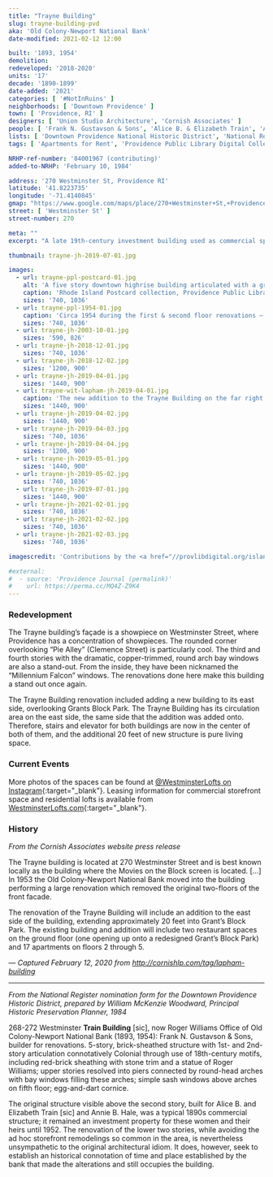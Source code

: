 ```yaml
---
title: "Trayne Building"
slug: trayne-building-pvd
aka: 'Old Colony-Newport National Bank'
date-modified: 2021-02-12 12:00

built: '1893, 1954'
demolition: 
redeveloped: '2018-2020'
units: '17'
decade: '1890-1899'
date-added: '2021'
categories: [ '#NotInRuins' ]
neighborhoods: [ 'Downtown Providence' ]
town: [ 'Providence, RI' ]
designers: [ 'Union Studio Architecture', 'Cornish Associates' ]
people: [ 'Frank N. Gustavson & Sons', 'Alice B. & Elizabeth Train', 'Annie B. Hale' ]
lists: [ 'Downtown Providence National Historic District', 'National Register of Historic Places' ]
tags: [ 'Apartments for Rent', 'Providence Public Library Digital Collections' ]

NRHP-ref-number: '84001967 (contributing)'
added-to-NRHP: 'February 10, 1984'

address: '270 Westminster St, Providence RI'
latitude: '41.8223735'
longitude: '-71.4140845'
gmap: "https://www.google.com/maps/place/270+Westminster+St,+Providence,+RI+02903/@41.8223735,-71.4140845,18z/data=!4m5!3m4!1s0x89e44513834aa24d:0xb374c60a17006c04!8m2!3d41.8223735!4d-71.4129902"
street: [ 'Westminster St' ]
street-number: 270

meta: ""
excerpt: "A late 19th-century investment building used as commercial space for over 100 years recently turned into residential upper floors."

thumbnail: trayne-jh-2019-07-01.jpg

images:
  - url: trayne-ppl-postcard-01.jpg
    alt: 'A five story downtown highrise building articulated with a ground-floor commercial space and a second story clad in brick with limestone-style accents. The third to fifth floors are clad in light tan beige brick with even lighter details and cornice. The windows on the front façade are set in two-story high vertical bands, with the two central bands topped with half-round windows.'
    caption: 'Rhode Island Postcard collection, Providence Public Library'
    sizes: '740, 1036'
  - url: trayne-ppl-1954-01.jpg
    caption: 'Circa 1954 during the first & second floor renovations — Rhode Island Postcard collection, Providence Public Library'
    sizes: '740, 1036'
  - url: trayne-jh-2003-10-01.jpg
    sizes: '590, 826'
  - url: trayne-jh-2018-12-01.jpg
    sizes: '740, 1036'
  - url: trayne-jh-2018-12-02.jpg
    sizes: '1200, 900'
  - url: trayne-jh-2019-04-01.jpg
    sizes: '1440, 900'
  - url: trayne-wit-lapham-jh-2019-04-01.jpg
    caption: 'The new addition to the Trayne Building on the far right — on the far left is the Lapham building with the shorter Wit Building in the middle.'
    sizes: '1440, 900'
  - url: trayne-jh-2019-04-02.jpg
    sizes: '1440, 900'
  - url: trayne-jh-2019-04-03.jpg
    sizes: '740, 1036'
  - url: trayne-jh-2019-04-04.jpg
    sizes: '1200, 900'
  - url: trayne-jh-2019-05-01.jpg
    sizes: '1440, 900'
  - url: trayne-jh-2019-05-02.jpg
    sizes: '740, 1036'
  - url: trayne-jh-2019-07-01.jpg
    sizes: '1440, 900'
  - url: trayne-jh-2021-02-01.jpg
    sizes: '740, 1036'
  - url: trayne-jh-2021-02-02.jpg
    sizes: '740, 1036'
  - url: trayne-jh-2021-02-03.jpg
    sizes: '740, 1036'

imagescredit: 'Contributions by the <a href="//provlibdigital.org/islandora/object/islandora%3A21482" target="_blank">Rhode Island Postcard collection</a> and the <a href="//provlibdigital.org/islandora/object/islandora%3A10171" target="_blank">Rhode Island Photo collection</a> at the Providence Public Library'

#external:
#  - source: 'Providence Journal (permalink)'
#    url: https://perma.cc/MQ4Z-Z9K4
---
```


### Redevelopment

The Trayne building’s façade is a showpiece on Westminster Street, where Providence has a concentration of showpieces. The rounded corner overlooking “Pie Alley” (Clemence Street) is particularly cool. The third and fourth stories with the dramatic, copper-trimmed, round arch bay windows are also a stand-out. From the inside, they have been nicknamed the “Millennium Falcon” windows. The renovations done here make this building a stand out once again. 

The Trayne Building renovation included adding a new building to its east side, overlooking Grants Block Park. The Trayne Building has its circulation area on the east side, the same side that the addition was added onto. Therefore, stairs and elevator for both buildings are now in the center of both of them, and the additional 20 feet of new structure is pure living space.  


### Current Events

More photos of the spaces can be found at [@WestminsterLofts on Instagram](//www.instagram.com/westminsterlofts/){:target="_blank"}. Leasing information for commercial storefront space and residential lofts is available from [WestminsterLofts.com](//westminsterlofts.com){:target="_blank"}.


### History

_From the Cornish Associates website press release_

The Trayne building is located at 270 Westminster Street and is best known locally as the building where the Movies on the Block screen is located. […] In 1953 the Old Colony-Newport National Bank moved into the building performing a large renovation which removed the original two-floors of the front facade.

The renovation of the Trayne Building will include an addition to the east side of the building, extending approximately 20 feet into Grant’s Block Park. The existing building and addition will include two restaurant spaces on the ground floor (one opening up onto a redesigned Grant’s Block Park) and 17 apartments on floors 2 through 5.

— _Captured February 12, 2020 from http://cornishlp.com/tag/lapham-building_

***

_From the National Register nomination form for the Downtown Providence Historic District, prepared by William McKenzie Woodward, Principal Historic Preservation Planner, 1984_

268-272 Westminster **Train Building** [sic], now Roger Williams Office of Old Colony-Newport National Bank (1893, 1954): Frank N. Gustavson & Sons, builder for renovations. 5-story, brick-sheathed structure with 1st- and 2nd-story articulation connotatively Colonial through use of 18th-century motifs, including red-brick sheathing with stone trim and a statue of Roger Williams; upper stories resolved into piers connected by round-head arches with bay windows filling these arches; simple sash windows above arches on fifth floor; egg-and-dart cornice. 

The original structure visible above the second story, built for Alice B. and Elizabeth Train [sic] and Annie B. Hale, was a typical 1890s commercial structure; it remained an investment property for these women and their heirs until 1952. The renovation of the lower two stories, while avoiding the ad hoc storefront remodelings so common in the area, is nevertheless unsympathetic to the original architectural idiom. It does, however, seek to establish an historical connotation of time and place established by the bank that made the alterations and still occupies the building.
